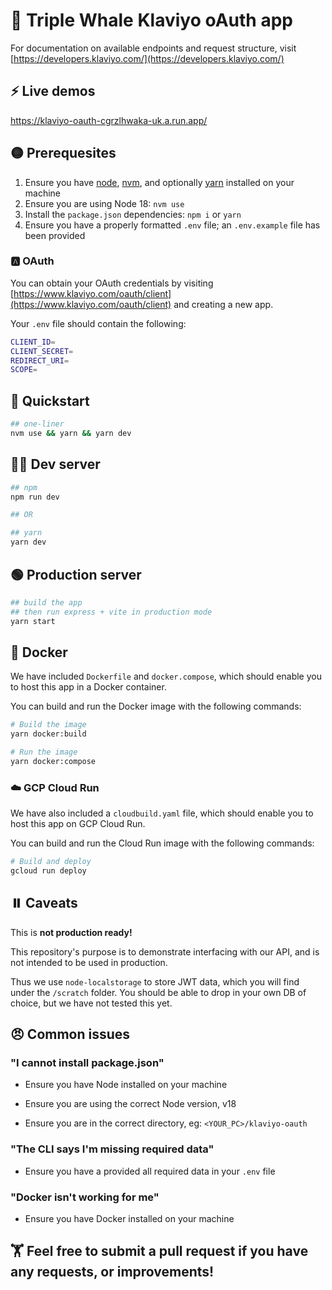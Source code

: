 # 🐳 Triple Whale Klaviyo oAuth app

For documentation on available endpoints and request structure, visit [https://developers.klaviyo.com/](https://developers.klaviyo.com/)

## ⚡ Live demos

https://klaviyo-oauth-cgrzlhwaka-uk.a.run.app/

## 🟡 Prerequesites

1. Ensure you have [node](https://nodejs.org/en/download/), [nvm](https://github.com/nvm-sh/nvm), and optionally [yarn](https://yarnpkg.com/getting-started/install) installed on your machine
1. Ensure you are using Node 18: `nvm use`
1. Install the `package.json` dependencies: `npm i` or `yarn`
1. Ensure you have a properly formatted `.env` file; an `.env.example` file has been provided

### 🅰️ OAuth

You can obtain your OAuth credentials by visiting [https://www.klaviyo.com/oauth/client](https://www.klaviyo.com/oauth/client) and creating a new app.

Your `.env` file should contain the following:

```bash
CLIENT_ID=
CLIENT_SECRET=
REDIRECT_URI=
SCOPE=
```

## 🏁 Quickstart

```bash
## one-liner
nvm use && yarn && yarn dev
```

## 👨‍💻 Dev server

```bash
## npm
npm run dev

## OR

## yarn
yarn dev
```

## 🟢 Production server

```bash
## build the app
## then run express + vite in production mode
yarn start
```

## 🐋 Docker

We have included `Dockerfile` and `docker.compose`, which should enable you to host this app in a Docker container.

You can build and run the Docker image with the following commands:

```bash
# Build the image
yarn docker:build

# Run the image
yarn docker:compose
```

### ☁️ GCP Cloud Run

We have also included a `cloudbuild.yaml` file, which should enable you to host this app on GCP Cloud Run.

You can build and run the Cloud Run image with the following commands:

```bash
# Build and deploy
gcloud run deploy
```

## ⏸️ Caveats

This is **not production ready!**

This repository's purpose is to demonstrate interfacing with our API, and is not intended to be used in production.

Thus we use `node-localstorage` to store JWT data, which you will find under the `/scratch` folder. You should be able to drop in your own DB of choice, but we have not tested this yet.

## 😠 Common issues

### "I cannot install package.json"

- Ensure you have Node installed on your machine

- Ensure you are using the correct Node version, v18

- Ensure you are in the correct directory, eg: `<YOUR_PC>/klaviyo-oauth`

### "The CLI says I'm missing required data"

- Ensure you have a provided all required data in your `.env` file

### "Docker isn't working for me"

- Ensure you have Docker installed on your machine

## 🏋️ Feel free to submit a pull request if you have any requests, or improvements!